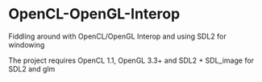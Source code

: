 OpenCL-OpenGL-Interop
=====================

Fiddling around with OpenCL/OpenGL Interop and using SDL2 for windowing

The project requires OpenCL 1.1, OpenGL 3.3+ and SDL2 + SDL_image for SDL2 and glm